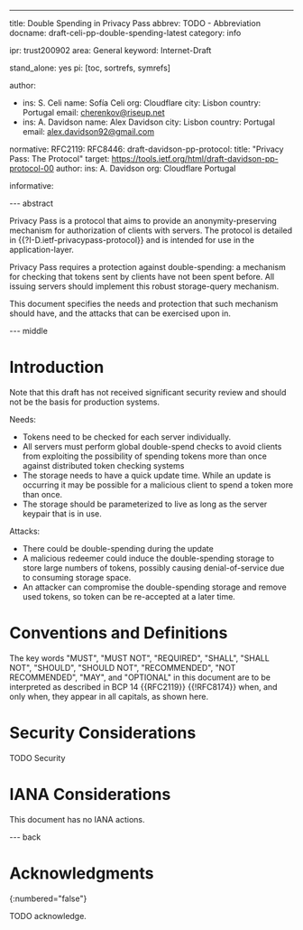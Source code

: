 ---
title: Double Spending in Privacy Pass
abbrev: TODO - Abbreviation
docname: draft-celi-pp-double-spending-latest
category: info

ipr: trust200902
area: General
keyword: Internet-Draft

stand_alone: yes
pi: [toc, sortrefs, symrefs]

author:
 -  ins: S. Celi
    name: Sofía Celi
    org: Cloudflare
    city: Lisbon
    country: Portugal
    email: cherenkov@riseup.net
 -
    ins: A. Davidson
    name: Alex Davidson
    city: Lisbon
    country: Portugal
    email: alex.davidson92@gmail.com

normative:
  RFC2119:
  RFC8446:
  draft-davidson-pp-protocol:
    title: "Privacy Pass: The Protocol"
    target: https://tools.ietf.org/html/draft-davidson-pp-protocol-00
    author:
      ins: A. Davidson
      org: Cloudflare Portugal

informative:



--- abstract

Privacy Pass is a protocol that aims to provide an anonymity-preserving
mechanism for authorization of clients with servers. The protocol is
detailed in {{?I-D.ietf-privacypass-protocol}} and is intended for use in
the application-layer.

Privacy Pass requires a protection against double-spending: a mechanism
for checking that tokens sent by clients have not been spent before.
All issuing servers should implement this robust storage-query mechanism.

This document specifies the needs and protection that such mechanism should
have, and the attacks that can be exercised upon in.

--- middle

# Introduction

Note that this draft has not received significant security review and should
not be the basis for production systems.

Needs:

* Tokens need to be checked for each server individually.
* All servers must perform global double-spend checks to avoid clients from
  exploiting the possibility of spending tokens more than once against
  distributed token checking systems
* The storage needs to have a quick update time. While an update is occurring
  it may be possible for a malicious client to spend a token more than once.
* The storage should be parameterized to live as long as the server keypair
  that is in use.

Attacks:

* There could be double-spending during the update
* A malicious redeemer could induce the double-spending storage to store large
  numbers of tokens, possibly causing denial-of-service due to consuming
  storage space.
* An attacker can compromise the double-spending storage and remove used
  tokens, so token can be re-accepted at a later time.

# Conventions and Definitions

The key words "MUST", "MUST NOT", "REQUIRED", "SHALL", "SHALL NOT", "SHOULD",
"SHOULD NOT", "RECOMMENDED", "NOT RECOMMENDED", "MAY", and "OPTIONAL" in this
document are to be interpreted as described in BCP 14 {{RFC2119}} {{!RFC8174}}
when, and only when, they appear in all capitals, as shown here.


# Security Considerations

TODO Security


# IANA Considerations

This document has no IANA actions.



--- back

# Acknowledgments
{:numbered="false"}

TODO acknowledge.
